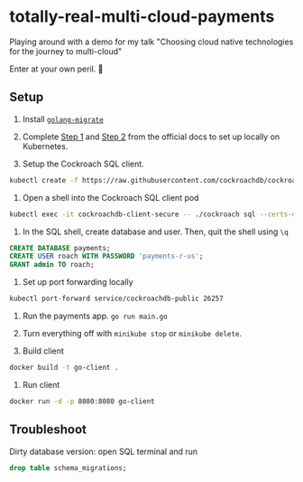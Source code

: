 # totally-real-multi-cloud-payments
Playing around with a demo for my talk "Choosing cloud native technologies for the journey to multi-cloud"

Enter at your own peril. 🙈

## Setup
1. Install [`golang-migrate`](https://github.com/golang-migrate/migrate/tree/master/cmd/migrate)
1. Complete [Step 1](https://www.cockroachlabs.com/docs/v21.2/orchestrate-a-local-cluster-with-kubernetes.html#step-1-start-kubernetes) and [Step 2](https://www.cockroachlabs.com/docs/v21.2/orchestrate-a-local-cluster-with-kubernetes.html#step-2-start-cockroachdb) from the official docs to set up locally on Kubernetes.

1. Setup the Cockroach SQL client.
```bash
kubectl create -f https://raw.githubusercontent.com/cockroachdb/cockroach-operator/master/examples/client-secure-operator.yaml
```

1. Open a shell into the Cockroach SQL client pod 
```bash
kubectl exec -it cockroachdb-client-secure -- ./cockroach sql --certs-dir=/cockroach/cockroach-certs --host=cockroachdb-public
```

1. In the SQL shell, create database and user. Then, quit the shell using `\q`
```sql
CREATE DATABASE payments;
CREATE USER roach WITH PASSWORD 'payments-r-us';
GRANT admin TO roach;
```

1. Set up port forwarding locally 
```bash
kubectl port-forward service/cockroachdb-public 26257
```
1. Run the payments app. `go run main.go`

1. Turn everything off with `minikube stop` or `minikube delete`.

1. Build client
```bash
docker build -t go-client .  
```

1. Run client 
```bash 
docker run -d -p 8080:8080 go-client
```

## Troubleshoot 
Dirty database version: open SQL terminal and run 
```sql
drop table schema_migrations;
```

